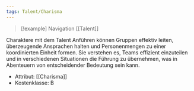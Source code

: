 ```yaml
---
tags: Talent/Charisma
---
```

> [!example] Navigation 
>  [[Talent]]

Charaktere mit dem Talent Anführen können Gruppen effektiv leiten, überzeugende Ansprachen halten und Personenmengen zu einer koordinierten Einheit formen. Sie verstehen es, Teams effizient einzuteilen und in verschiedenen Situationen die Führung zu übernehmen, was in Abenteuern von entscheidender Bedeutung sein kann.

- Attribut: [[Charisma]]
- Kostenklasse: B